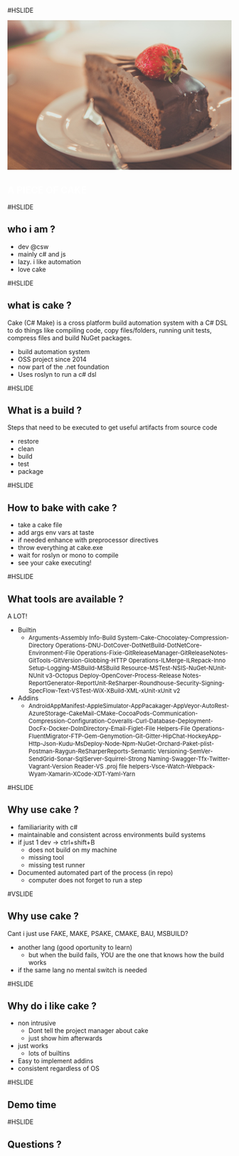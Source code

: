 #HSLIDE

![Image-Absolute](cake.jpeg)
## <span style="color:white">A PIECE OF CAKE</span>
#HSLIDE

## who i am ?
- dev @csw
- mainly c# and js        <!-- .element: class="fragment" -->
- lazy. i like automation <!-- .element: class="fragment" -->
- love cake               <!-- .element: class="fragment" -->

#HSLIDE

## what is cake ?

Cake (C# Make) is a cross platform build automation system with a C# DSL to do things like compiling code, copy files/folders, running unit tests, compress files and build NuGet packages.

- build automation system              <!-- .element: class="fragment" -->
- OSS project since 2014               <!-- .element: class="fragment" -->
- now part of the .net foundation      <!-- .element: class="fragment" -->
- Uses roslyn to run a c# dsl          <!-- .element: class="fragment" -->

#HSLIDE
## What is a build ?

Steps that need to be executed to get useful artifacts from source code

- restore              <!-- .element: class="fragment" -->
- clean               <!-- .element: class="fragment" -->
- build      <!-- .element: class="fragment" -->
- test          <!-- .element: class="fragment" -->
- package          <!-- .element: class="fragment" -->

#HSLIDE
## How to bake with cake ?

- take a cake file  <!-- .element: class="fragment" -->
- add args env vars at taste  <!-- .element: class="fragment" -->
- if needed enhance with preprocessor directives  <!-- .element: class="fragment" -->
- throw everything at cake.exe  <!-- .element: class="fragment" -->
- wait for roslyn or mono to compile  <!-- .element: class="fragment" -->
- see your cake executing!  <!-- .element: class="fragment" -->

#HSLIDE

## What tools are available ?

A LOT!
- Builtin
  - <span style="font-size:small">Arguments-Assembly Info-Build System-Cake-Chocolatey-Compression-Directory Operations-DNU-DotCover-DotNetBuild-DotNetCore-Environment-File Operations-Fixie-GitReleaseManager-GitReleaseNotes-GitTools-GitVersion-Globbing-HTTP Operations-ILMerge-ILRepack-Inno Setup-Logging-MSBuild-MSBuild Resource-MSTest-NSIS-NuGet-NUnit-NUnit v3-Octopus Deploy-OpenCover-Process-Release Notes-ReportGenerator-ReportUnit-ReSharper-Roundhouse-Security-Signing-SpecFlow-Text-VSTest-WiX-XBuild-XML-xUnit-xUnit v2</span>
- Addins
  - <span style="font-size:small">AndroidAppManifest-AppleSimulator-AppPacakager-AppVeyor-AutoRest-AzureStorage-CakeMail-CMake-CocoaPods-Communication-Compression-Configuration-Coveralls-Curl-Database-Deployment-DocFx-Docker-DoInDirectory-Email-Figlet-File Helpers-File Operations-FluentMigrator-FTP-Gem-Genymotion-Git-Gitter-HipChat-HockeyApp-Http-Json-Kudu-MsDeploy-Node-Npm-NuGet-Orchard-Paket-plist-Postman-Raygun-ReSharperReports-Semantic Versioning-SemVer-SendGrid-Sonar-SqlServer-Squirrel-Strong Naming-Swagger-Tfx-Twitter-Vagrant-Version Reader-VS .proj file helpers-Vsce-Watch-Webpack-Wyam-Xamarin-XCode-XDT-Yaml-Yarn</span>
  
#HSLIDE

## Why use cake ?
- familiariarity with c#
- maintainable and consistent across environments build systems
- if just 1 dev -> ctrl+shift+B
  - does not build on my machine 
  - missing tool
  - missing test runner
- Documented automated part of the process (in repo)
  - computer does not forget to run a step
  
#VSLIDE

## Why use cake ?

Cant i just use FAKE, MAKE, PSAKE, CMAKE, BAU, MSBUILD?
- another lang (good oportunity to learn)
  - but when the build fails, YOU are the one that knows how the build works
- if the same lang no mental switch is needed

#HSLIDE

## Why do i like cake ?
- non intrusive
  - Dont tell the project manager about cake
  - just show him afterwards
- just works
  - lots of builtins
- Easy to implement addins
- consistent regardless of OS

#HSLIDE

## Demo time

#HSLIDE

## Questions ?



